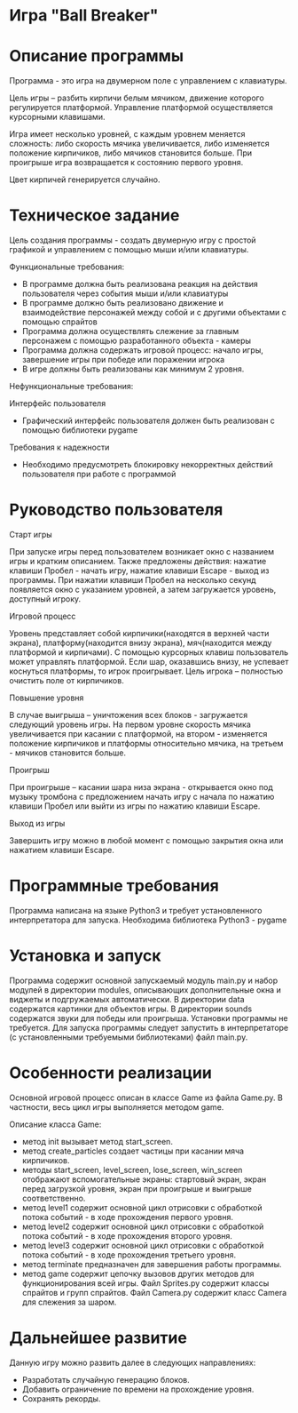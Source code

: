 Игра "Ball Breaker"
=

Описание программы
=
Программа - это игра на двумерном поле с управлением с клавиатуры.

Цель игры – разбить кирпичи белым мячиком, движение которого регулируется платформой. Управление платформой осуществляется курсорными клавишами. 

Игра имеет несколько уровней, с каждым уровнем меняется сложность: либо скорость мячика увеличивается, либо изменяется положение кирпичиков, либо мячиков становится больше. При проигрыше игра возвращается к состоянию первого уровня.

Цвет кирпичей генерируется случайно.

Техническое задание
=
Цель создания программы - создать двумерную игру с простой графикой и управлением с помощью мыши и/или клавиатуры.

Функциональные требования:
 - В программе должна быть реализована реакция на действия пользователя через события мыши и/или клавиатуры
 - В программе должно быть реализовано движение и взаимодействие персонажей между собой и с другими объектами с помощью спрайтов
 - Программа должна осуществлять слежение за главным персонажем с помощью разработанного объекта - камеры
 - Программа должна содержать игровой процесс: начало игры, завершение игры при победе или поражении игрока
 - В игре должны быть реализованы как минимум 2 уровня.

Нефункциональные требования:

Интерфейс пользователя
 - Графический интерфейс пользователя должен быть реализован с помощью библиотеки pygame

Требования к надежности
 - Необходимо предусмотреть блокировку некорректных действий пользователя при работе с программой


Руководство пользователя
=
Старт игры

При запуске игры перед пользователем возникает окно с названием игры и кратким описанием. Также предложены действия: нажатие клавиши Пробел - начать игру, нажатие клавиши Escape - выход из программы. При нажатии клавиши Пробел на несколько секунд появляется окно с указанием уровней, а затем загружается уровень, доступный игроку.

Игровой процесс

Уровень представляет собой кирпичики(находятся в верхней части экрана), платформу(находится внизу экрана), мяч(находится между платформой и кирпичами). С помощью курсорных клавиш пользователь может управлять платформой.
Если шар, оказавшись внизу, не успевает коснуться платформы, то игрок проигрывает. 
Цель игрока – полностью очистить поле от кирпичиков.

Повышение уровня

В случае выигрыша – уничтожения всех блоков - загружается следующий уровень игры. На первом уровне скорость мячика увеличивается при касании с платформой, на втором - изменяется положение кирпичиков и платформы относительно мячика, на третьем - мячиков становится больше.

Проигрыш

При проигрыше – касании шара низа экрана - открывается окно под музыку тромбона с предложением начать игру с начала по нажатию клавиши Пробел или выйти из игры по нажатию клавиши Escape.

Выход из игры

Завершить игру можно в любой момент с помощью закрытия окна или нажатием клавиши Escape.

Программные требования
=
Программа написана на языке Python3 и требует установленного интерпретатора для запуска. Необходима библиотека Python3 - pygame

Установка и запуск
=
Программа содержит основной запускаемый модуль main.py и набор модулей в директории modules, описывающих дополнительные окна и виджеты и подгружаемых автоматически.
В директории data содержатся картинки для объектов игры.
В директории sounds содержатся звуки для победы или проигрыша.
Установки программы не требуется. Для запуска программы следует запустить в интерпретаторе (с установленными требуемыми библиотеками) файл main.py.

Особенности реализации
=
Основной игровой процесс описан в классе Game из файла Game.py. В частности, весь цикл игры выполняется методом game.

Описание класса Game:
 - метод init вызывает метод start_screen.
 - метод create_particles создает частицы при касании мяча кирпичиков.
 - методы start_screen, level_screen, lose_screen, win_screen отображают вспомогательные экраны: стартовый экран, экран перед загрузкой уровня, экран при проигрыше и выигрыше соответственно.
 - метод level1 содержит основной цикл отрисовки с обработкой потока событий - в ходе прохождения первого уровня.
 - метод level2 содержит основной цикл отрисовки с обработкой потока событий - в ходе прохождения второго уровня.
 - метод level3 содержит основной цикл отрисовки с обработкой потока событий - в ходе прохождения третьего уровня.
 - метод terminate предназначен для завершения работы программы.
 - метод game содержит цепочку вызовов других методов для функционирования всей игры.
Файл Sprites.py содержит классы спрайтов и групп спрайтов.
Файл Camera.py содержит класс Camera для слежения за шаром.

Дальнейшее развитие
=
Данную игру можно развить далее в следующих направлениях:
 - Разработать случайную генерацию блоков.
 - Добавить ограничение по времени на прохождение уровня.
 - Сохранять рекорды.
